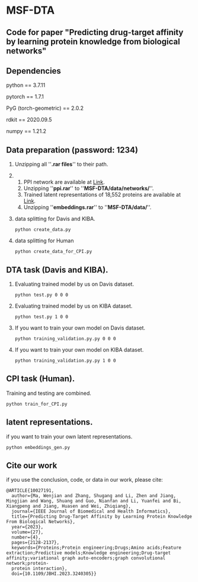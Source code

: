# MSF-DTA
Code for paper "Predicting drug-target affinity by learning protein knowledge from biological networks"
---

Dependencies
---

python == 3.7.11

pytorch == 1.7.1

PyG (torch-geometric) == 2.0.2

rdkit == 2020.09.5

numpy == 1.21.2

Data preparation (password: 1234)
---
1. 
   Unzipping all ''**.rar files**'' to their path.
2. 
   1) PPI network are available at [Link](https://pan.baidu.com/s/1M8UTTEzJ6cvv322cCD4vJQ "password:1234").
   2) Unzipping ''**ppi.rar**'' to ''**MSF-DTA/data/networks/**''.
   3) Trained latent representations of 18,552 proteins are available at [Link](https://pan.baidu.com/s/1RmwYTlhQFrwl6zTVEUZiLg "password:1234").
   4) Unzipping ''**embeddings.rar**'' to ''**MSF-DTA/data/**''.
3. data splitting for Davis and KIBA.

   ```python create_data.py```
4. data splitting for Human

   ```python create_data_for_CPI.py```

DTA task (Davis and KIBA).
---
1) Evaluating trained model by us on Davis dataset.

    ```python test.py 0 0 0```

2) Evaluating trained model by us on KIBA dataset.

    ```python test.py 1 0 0```

3) If you want to train your own model on Davis dataset.

    ```python training_validation.py.py 0 0 0```

4) If you want to train your own model on KIBA dataset.

    ```python training_validation.py.py 1 0 0```
  
CPI task (Human).
---
Training and testing are combined.

```python train_for_CPI.py```

latent representations.
---
if you want to train your own latent representations.

```python embeddings_gen.py```

Cite our work
---
if you use the conclusion, code, or data in our work, please cite:
```
@ARTICLE{10027191,
  author={Ma, Wenjian and Zhang, Shugang and Li, Zhen and Jiang, Mingjian and Wang, Shuang and Guo, Nianfan and Li, Yuanfei and Bi, Xiangpeng and Jiang, Huasen and Wei, Zhiqiang},
  journal={IEEE Journal of Biomedical and Health Informatics}, 
  title={Predicting Drug-Target Affinity by Learning Protein Knowledge From Biological Networks}, 
  year={2023},
  volume={27},
  number={4},
  pages={2128-2137},
  keywords={Proteins;Protein engineering;Drugs;Amino acids;Feature extraction;Predictive models;Knowledge engineering;Drug-target affinity;variational graph auto-encoders;graph convolutional network;protein- 
  protein interaction},
  doi={10.1109/JBHI.2023.3240305}}
```
